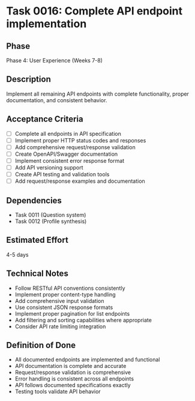 # Task 0016: Complete API endpoint implementation

## Phase
Phase 4: User Experience (Weeks 7-8)

## Description
Implement all remaining API endpoints with complete functionality, proper documentation, and consistent behavior.

## Acceptance Criteria
- [ ] Complete all endpoints in API specification
- [ ] Implement proper HTTP status codes and responses
- [ ] Add comprehensive request/response validation
- [ ] Create OpenAPI/Swagger documentation
- [ ] Implement consistent error response format
- [ ] Add API versioning support
- [ ] Create API testing and validation tools
- [ ] Add request/response examples and documentation

## Dependencies
- Task 0011 (Question system)
- Task 0012 (Profile synthesis)

## Estimated Effort
4-5 days

## Technical Notes
- Follow RESTful API conventions consistently
- Implement proper content-type handling
- Add comprehensive input validation
- Use consistent JSON response formats
- Implement proper pagination for list endpoints
- Add filtering and sorting capabilities where appropriate
- Consider API rate limiting integration

## Definition of Done
- All documented endpoints are implemented and functional
- API documentation is complete and accurate
- Request/response validation is comprehensive
- Error handling is consistent across all endpoints
- API follows documented specifications exactly
- Testing tools validate API behavior
